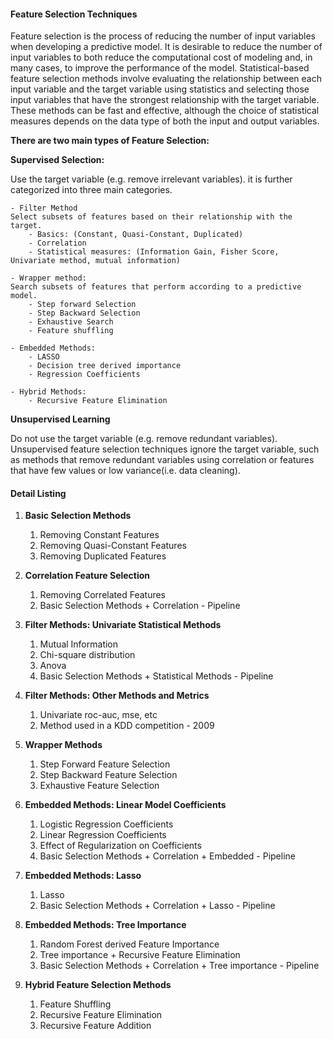 #### Feature Selection Techniques

Feature selection is the process of reducing the number of input variables when developing a predictive model. It is desirable to reduce the number of input variables to both reduce the computational cost of modeling and, in many cases, to improve the performance of the model. Statistical-based feature selection methods involve evaluating the relationship between each input variable and the target variable using statistics and selecting those input variables that have the strongest relationship with the target variable. These methods can be fast and effective, although the choice of statistical measures depends on the data type of both the input and
output variables.


**There are two main types of Feature Selection:**

**Supervised Selection:**  

Use the target variable (e.g. remove irrelevant variables). it is further categorized into three main categories. 
    
    - Filter Method
    Select subsets of features based on their relationship with the target.
        - Basics: (Constant, Quasi-Constant, Duplicated)
        - Correlation 
        - Statistical measures: (Information Gain, Fisher Score, Univariate method, mutual information)

    - Wrapper method:
    Search subsets of features that perform according to a predictive model.
        - Step forward Selection 
        - Step Backward Selection 
        - Exhaustive Search 
        - Feature shuffling 

    - Embedded Methods:
        - LASSO
        - Decision tree derived importance 
        - Regression Coefficients 

    - Hybrid Methods:
        - Recursive Feature Elimination 

**Unsupervised Learning**

Do not use the target variable (e.g. remove redundant variables). Unsupervised feature selection techniques ignore the target variable, such as methods that
remove redundant variables using correlation or features that have few values or low variance(i.e. data cleaning).


#### Detail Listing 

1. **Basic Selection Methods**
	1. Removing Constant Features
	2. Removing Quasi-Constant Features
	3. Removing Duplicated Features

2. **Correlation Feature Selection**
	1. Removing Correlated Features 
	2. Basic Selection Methods + Correlation - Pipeline

3. **Filter Methods: Univariate Statistical Methods**
	1. Mutual Information
	2. Chi-square distribution
	3. Anova
	4. Basic Selection Methods + Statistical Methods - Pipeline

4. **Filter Methods: Other Methods and Metrics**
	1. Univariate roc-auc, mse, etc
	2. Method used in a KDD competition - 2009

5. **Wrapper Methods**
	1. Step Forward Feature Selection
	2. Step Backward Feature Selection
	3. Exhaustive Feature Selection

6. **Embedded Methods: Linear Model Coefficients**
	1. Logistic Regression Coefficients
	2. Linear Regression Coefficients
	3. Effect of Regularization on Coefficients
	4. Basic Selection Methods + Correlation + Embedded - Pipeline 

7. **Embedded Methods: Lasso**
	1. Lasso 
	2. Basic Selection Methods + Correlation + Lasso - Pipeline 

8. **Embedded Methods: Tree Importance**
	1. Random Forest derived Feature Importance
	2. Tree importance + Recursive Feature Elimination
	3. Basic Selection Methods + Correlation + Tree importance - Pipeline

9. **Hybrid Feature Selection Methods**
	1. Feature Shuffling
	2. Recursive Feature Elimination
	3. Recursive Feature Addition
